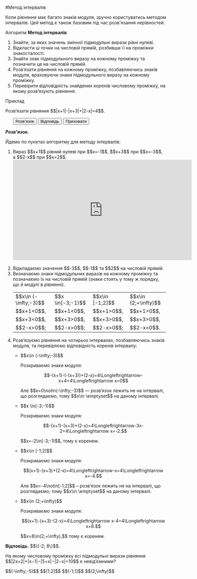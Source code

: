 #Метод інтервалів

<p>Коли рівняння має багато знаків модуля, зручно користуватись методом інтервалів. Цей метод є також базовим під час розв'язання нерівностей.</p>

<div class="space">
<div class="alg-wrap">
<span class="alg">Алгоритм</span> <b>Метод інтервалів</b>
<div class="alg-text">

<ol>
<li>Знайти, за яких значень змінної підмодульні вирази рівні нулеві.</li>
<li>Відкласти ці точки на числовій прямій, розбивши її на проміжки знакосталості.</li>
<li>Знайти знак підмодульного виразу на кожному проміжку та позначити це на числовій прямій.</li>
<li>Розв’язати рівняння на кожному проміжку, позбавляючись знаків модуля, враховуючи знаки підмодульного виразу на кожному проміжку.</li>
<li>Перевірити відповідність знайдених коренів числовому проміжку, на якому розв’язують рівняння.</li>
</ol>
</div>
</div>
</div>

<div class="space">
<div class="task-wrap">
<span class="task">Приклад</span>
<div class="task-text">
<p>Розв’язати рівняння $$|x+1|-|x+3|+|2-x|=4$$.</p>
<p>
<ul class="nav-tab" id="mytab">
    <button class="btn" data-target="#decision" data-toggle="pill">Розв’язок</button>
    <button class="btn" data-target="#answer" data-toggle="pill">Вiдповiдь</button>
    <button class="btn" data-target="#hide" data-toggle="pill">Приховати</button>
</ul>
<div id="mytab" class="tab-content">
    <div class="tab-pane" id="decision">
<p><b><i>Розв'язок.</i></b></p>
<p>Йдемо по пунктах алгоритму для методу інтервалів:</p>
<ol>
<li>Вираз $$x+1$$ рівний нулеві при $$x=-1$$, $$x+3$$ при $$x=-3$$, а $$2-x$$ при $$x=2$$.</li>
<div class="fluidMedia">
<iframe align="center" width="560" height="315" src="https://www.youtube.com/embed/ufMgLGCE2I4" frameborder="0" allowfullscreen></iframe>
</div>
<div class="popup">
</div>
<br>
<li>Відкладаємо значення $$-3$$, $$-1$$ та $$2$$ на числовій прямій.</li>
<li>Визначаємо знаки підмодульних виразів на кожному проміжку та позначаємо їх на числовій прямій (знаки стоять у тому ж порядку, що й модулі в рівнянні).</li>
<table border="0">
<tr>
<td>$$x\in (-\infty;-3)$$</td>
<td>$$x \in[-3;-1)$$</td>
<td>$$x\in [-1;2]$$</td>
<td>$$x\in (2;+\infty)$$</td>
</tr>
<tr>
<td>$$x+1<0$$,</td>
<td>$$x+1<0$$,</td>
<td>$$x+1>0$$,</td>
<td>$$x+1>0$$,</td>
</tr>
<tr>
<td>$$x+3<0$$,</td>
<td>$$x+3>0$$,</td>
<td>$$x+3>0$$,</td>
<td>$$x+3>0$$,</td>
</tr>
<tr>
<td>$$2-x>0$$;</td>
<td>$$2-x>0$$;</td>
<td>$$2-x>0$$;</td>
<td>$$2-x<0$$.</td>
</tr>
</table>
<li><p>Розв’язуємо рівняння на чотирьох інтервалах, позбавляючись знаків модуля, та перевіряємо відповідність коренів інтервалу:</p>
<ul>
<li><p>$$x\in (-\infty;-3)$$</p>
<p>Розкриваємо знаки модуля:</p>
<p align="center">$$-(x+1)-(-(x+3))+(2-x)=4\Longleftrightarrow-x+4=4\Longleftrightarrow x=0$$</p>
<p>Але $$x=0\notin(-\infty;-3)$$ — розв’язок лежить не на інтервалі, що розглядаємо, тому $$x\in \emptyset$$ на даному інтервалі.</p></li>
<li><p>$$x \in[-3;-1)$$</p>
<p>Розкриваємо знаки модуля:</p>
<p align="center">$$-(x+1)-(x+3)+(2-x)=4\Longleftrightarrow-3x-2=4\Longleftrightarrow x=-2.$$</p>
<p>$$x=-2\in[-3;-1)$$, тому є коренем.</p></li>
<li><p>$$x\in [-1;2]$$</p>
<p>Розкриваємо знаки модуля:</p>
<p align="center">$$(x+1)-(x+3)+(2-x)=4\Longleftrightarrow-x=4\Longleftrightarrow x=-4.$$</p>
<p>Але $$x=-4\notin[-1;2]$$ – розв’язок лежить не на інтервалі, що розглядаємо, тому $$x\in \emptyset$$ на даному інтервалі.</p></li>
<li><p>$$x\in (2;+\infty)$$</p>
<p>Розкриваємо знаки модуля:</p>
<p align="center">$$(x+1)-(x+3)-(2-x)=4\Longleftrightarrow x-4=4\Longleftrightarrow x=8.$$</p>
<p>$$x=8\in(2;+\infty),$$ тому є коренем.</p></li>
</ul></li>
</ol>
    </div>
    <div class="tab-pane" id="answer">
<p><b>Відповідь.</b> $$\{-2; 8\}$$.</p>
    </div>
    <div class="tab-pane" id="hide"></div>
</div>
</p>
</div>
</div>
</div>
<div class="space"></div>

<quiz correctLabel="correct" incorrectLabel="incorrect" checkLabel="check">
    <question text="">
        <p>На якому числовому проміжку всі підмодульні вирази рівняння $$|2x+2|+|x−1|−|5+x|−|2−x|=10$$ є невід’ємними?</p>
        <answer> $$(-\infty;-5)$$</answer>
        <answer correct> $$(1;2]$$</answer>
        <answer> $$(-1;1]$$</answer>
        <answer> $$(2;\infty)$$</answer>
        </question>
</quiz>